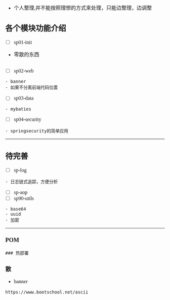 <font face="Simsun" size=3>

- 个人整理,并不能按照理想的方式来处理，只能边整理，边调整

## 各个模块功能介绍

- [ ] sp01-init
- 零散的东西
~~~

~~~

- [ ] sp02-web

~~~
- banner
- 如果不分离前端代码位置
~~~

- [ ] sp03-data

~~~
- mybaties
~~~


- [ ] sp04-security

~~~
- springsecurity的简单应用

~~~

---

## 待完善


- [ ] sp-log

~~~
- 日志链式追踪，方便分析
~~~

- [ ] sp-aop
- [ ] sp90-utils
~~~
- base64
- uuid
- 加密
~~~

---

### POM
~~~
### 热部署
~~~

### 散

- banner
~~~
https://www.bootschool.net/ascii

~~~

</font>